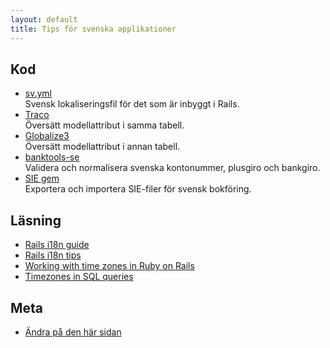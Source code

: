 ```yaml
---
layout: default
title: Tips för svenska applikationer
---
```


## Kod

* [sv.yml](https://github.com/svenfuchs/rails-i18n/blob/master/rails/locale/sv.yml)
  <br>Svensk lokaliseringsfil för det som är inbyggt i Rails.
* [Traco](https://github.com/barsoom/traco)
  <br>Översätt modellattribut i samma tabell.
* [Globalize3](https://github.com/svenfuchs/globalize3)
  <br>Översätt modellattribut i annan tabell.
* [banktools-se](https://github.com/barsoom/banktools-se)
  <br>Validera och normalisera svenska kontonummer, plusgiro och bankgiro.
* [SIE gem](https://github.com/barsoom/sie)
  <br>Exportera och importera SIE-filer för svensk bokföring.

## Läsning

* [Rails i18n guide](http://guides.rubyonrails.org/i18n.html)
* [Rails i18n tips](http://henrik.nyh.se/2012/07/rails-i18n-tips/)
* [Working with time zones in Ruby on Rails](http://www.elabs.se/blog/36-working-with-time-zones-in-ruby-on-rails)
* [Timezones in SQL queries](http://henrik.nyh.se/2009/03/time-zones-and-multidimensional-grouping-with-active-record-and-mysql/)

## Meta

* [Ändra på den här sidan](https://github.com/rails-se/rails-se.github.com/edit/master/tips.md)

